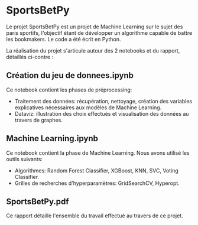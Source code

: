 # SportsBetPy
Le projet SportsBetPy est un projet de Machine Learning sur le sujet des paris sportifs, l'objectif étant de développer un algorithme capable de battre les bookmakers.
Le code a été écrit en Python.

La réalisation du projet s'articule autour des 2 notebooks et du rapport, détaillés ci-contre :

## Création du jeu de donnees.ipynb
Ce notebook contient les phases de préprocessing: 
  - Traitement des données: récupération, nettoyage, création des variables explicatives nécessaires aux modèles de Machine Learning.
  - Dataviz: illustration des choix effectués et visualisation des données au travers de graphes.

## Machine Learning.ipynb
Ce notebook contient la phase de Machine Learning. Nous avons utilisé les outils suivants:
  - Algorithmes: Random Forest Classifier, XGBoost, KNN, SVC, Voting Classifier.
  - Grilles de recherches d'hyperparamètres: GridSearchCV, Hyperopt.

## SportsBetPy.pdf
Ce rapport détaille l'ensemble du travail effectué au travers de ce projet.
